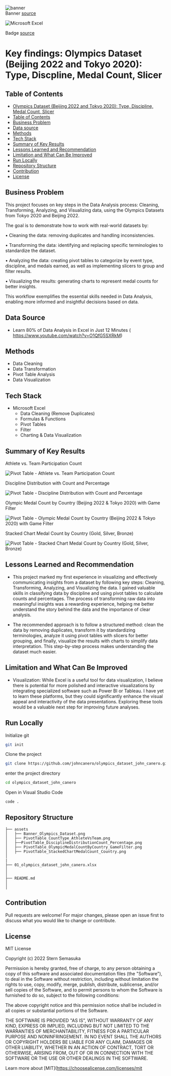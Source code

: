 ![banner](assets/Banner_OlympicsDataset.png)  
Banner <a href="https://graphicsprings.com/blog/view/olympic-logo/" target="_blank">source</a>

![Microsoft Excel](https://img.shields.io/badge/Microsoft_Excel-217346?style=for-the-badge&logo=microsoft-excel&logoColor=white)

Badge <a href="https://shields.io/" target="_blank">source</a>

# Key findings: Olympics Dataset (Beijing 2022 and Tokyo 2020): Type, Discpline, Medal Count, Slicer

<!-- Authors -->
<!-- ## Reference
- Learn 80% of Data Analysis in Excel in Just 12 Minutes ( https://www.youtube.com/watch?v=O1QfG5SXRkM) -->

## Table of Contents

  - [Olympics Dataset (Beijing 2022 and Tokyo 2020): Type, Discipline, Medal Count, Slicer](#key-findings-olympics-dataset-beijing-2022-and-tokyo-2020-type-discpline-medal-count-slicer)
  - [Table of Contents](#table-of-contents)
  - [Business Problem](#business-problem)
  - [Data source](#data-source)
  - [Methods](#methods) 
  - [Tech Stack](#tech-stack)
  - [Summary of Key Results](#summary-of-key-results)
  - [Lessons Learned and Recommendation](#lessons-learned-and-recommendation)
  - [Limitation and What Can Be Improved](#limitation-and-what-can-be-improved)
  - [Run Locally](#run-locally)
  - [Repository Structure](#repository-structure)
  - [Contribution](#contribution)
  - [License](#license)

## Business Problem
This project focuses on key steps in the Data Analysis process: Cleaning, Transforming, Analyzing, and Visualizing data, using the Olympics Datasets from Tokyo 2020 and Beijing 2022.

The goal is to demonstrate how to work with real-world datasets by:

• Cleaning the data: removing duplicates and handling inconsistencies.

• Transforming the data: identifying and replacing specific terminologies to standardize the dataset.

• Analyzing the data: creating pivot tables to categorize by event type, discipline, and medals earned, as well as implementing slicers to group and filter results.

• Visualizing the results: generating charts to represent medal counts for better insights.

This workflow exemplifies the essential skills needed in Data Analysis, enabling more informed and insightful decisions based on data.

## Data Source

- Learn 80% of Data Analysis in Excel in Just 12 Minutes ( https://www.youtube.com/watch?v=O1QfG5SXRkM)

## Methods

- Data Cleaning
- Data Transformation
- Pivot Table Analysis
- Data Visualization 

## Tech Stack

- Microsoft Excel
    - Data Cleaning (Remove Duplicates)
    - Formulas & Functions
    - Pivot Tables
    - Filter
    - Charting & Data Visualization


## Summary of Key Results

Athlete vs. Team Participation Count

![Pivot Table - Athlete vs. Team Participation Count](assets/PivotTable_CountType_AthleteVsTeam.png)

Discipline Distribution with Count and Percentage

![Pivot Table - Discipline Distribution with Count and Percentage](assets/PivotTable_DisciplineDistributionCount_Percentage.png)

Olympic Medal Count by Country (Beijing 2022 & Tokyo 2020) with Game Filter

![Pivot Table - Olympic Medal Count by Country (Beijing 2022 & Tokyo 2020) with Game Filter](assets/PivotTable_OlympicMedalCountByCountry_GameFilter.png)

Stacked Chart Medal Count by Country (Gold, Silver, Bronze)

![Pivot Table - Stacked Chart Medal Count by Country (Gold, Silver, Bronze)](assets/PivotTable_StackedChartMedalCount_Country.png)

## Lessons Learned and Recommendation

- This project marked my first experience in visualizing and effectively communicating insights from a dataset by following key steps: Cleaning, Transforming, Analyzing, and Visualizing the data. I gained valuable skills in classifying data by discipline and using pivot tables to calculate counts and percentages. The process of transforming raw data into meaningful insights was a rewarding experience, helping me better understand the story behind the data and the importance of clear analysis.

- The recommended approach is to follow a structured method: clean the data by removing duplicates, transform it by standardizing terminologies, analyze it using pivot tables with slicers for better grouping, and finally, visualize the results with charts to simplify data interpretation. This step-by-step process makes understanding the dataset much easier.


## Limitation and What Can Be Improved

- Visualization: While Excel is a useful tool for data visualization, I believe there is potential for more polished and interactive visualizations by integrating specialized software such as Power BI or Tableau. I have yet to learn these platforms, but they could significantly enhance the visual appeal and interactivity of the data presentations. Exploring these tools would be a valuable next step for improving future analyses.

## Run Locally
Initialize git

```bash
git init
```


Clone the project

```bash
git clone https://github.com/johncanero/olympics_dataset_john_canero.git
```

enter the project directory

```bash
cd olympics_dataset_john_canero
```

Open in Visual Studio Code

```bash
code .
```

## Repository Structure


```
├── assets
│   ├── Banner_Olympics_Dataset.png       
│   ├── PivotTable_CountType_AthleteVsTeam.png         
│   ├──PivotTable_DisciplineDistributionCount_Percentage.png              
│   ├── PivotTable_OlympicMedalCountByCountry_GameFilter.png  
│   ├── PivotTable_StackedChartMedalCount_Country.png          
│
|
├── 01_olympics_dataset_john_canero.xlsx
│ 
│
├── README.md                     
│
│
```

## Contribution

Pull requests are welcome! For major changes, please open an issue first to discuss what you would like to change or contribute.

## License

MIT License

Copyright (c) 2022 Stern Semasuka

Permission is hereby granted, free of charge, to any person obtaining a copy
of this software and associated documentation files (the "Software"), to deal
in the Software without restriction, including without limitation the rights
to use, copy, modify, merge, publish, distribute, sublicense, and/or sell
copies of the Software, and to permit persons to whom the Software is
furnished to do so, subject to the following conditions:

The above copyright notice and this permission notice shall be included in all
copies or substantial portions of the Software.

THE SOFTWARE IS PROVIDED "AS IS", WITHOUT WARRANTY OF ANY KIND, EXPRESS OR
IMPLIED, INCLUDING BUT NOT LIMITED TO THE WARRANTIES OF MERCHANTABILITY,
FITNESS FOR A PARTICULAR PURPOSE AND NONINFRINGEMENT. IN NO EVENT SHALL THE
AUTHORS OR COPYRIGHT HOLDERS BE LIABLE FOR ANY CLAIM, DAMAGES OR OTHER
LIABILITY, WHETHER IN AN ACTION OF CONTRACT, TORT OR OTHERWISE, ARISING FROM,
OUT OF OR IN CONNECTION WITH THE SOFTWARE OR THE USE OR OTHER DEALINGS IN THE
SOFTWARE.

Learn more about [MIT](https://choosealicense.com/licenses/mit
